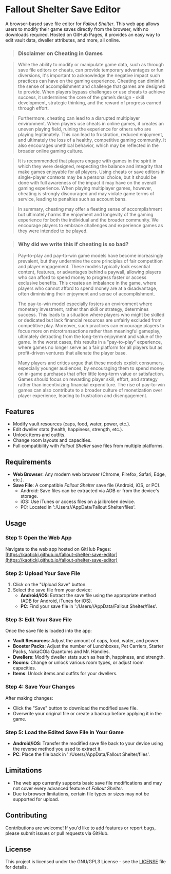 # Fallout Shelter Save Editor

A browser-based save file editor for *Fallout Shelter*. This web app allows users to modify their game saves directly from the browser, with no downloads required. Hosted on GitHub Pages, it provides an easy way to edit vault data, dweller attributes, and more, all online.

> ### Disclaimer on Cheating in Games

> While the ability to modify or manipulate game data, such as through save file editors or cheats, can provide temporary advantages or fun diversions, it's important to acknowledge the negative impact such practices can have on the gaming experience. Cheating can diminish the sense of accomplishment and challenge that games are designed to provide. When players bypass challenges or use cheats to achieve success, it undermines the core of the game’s design - skill development, strategic thinking, and the reward of progress earned through effort.

> Furthermore, cheating can lead to a disrupted multiplayer environment. When players use cheats in online games, it creates an uneven playing field, ruining the experience for others who are playing legitimately. This can lead to frustration, reduced enjoyment, and ultimately the loss of a healthy, competitive gaming community. It also encourages unethical behavior, which may be reflected in the broader online gaming culture.

> It is recommended that players engage with games in the spirit in which they were designed, respecting the balance and integrity that make games enjoyable for all players. Using cheats or save editors in single-player contexts may be a personal choice, but it should be done with full awareness of the impact it may have on the overall gaming experience. When playing multiplayer games, however, cheating is strongly discouraged and may violate game terms of service, leading to penalties such as account bans.

> In summary, cheating may offer a fleeting sense of accomplishment but ultimately harms the enjoyment and longevity of the gaming experience for both the individual and the broader community. We encourage players to embrace challenges and experience games as they were intended to be played.

> ### Why did we write this if cheating is so bad?

> Pay-to-play and pay-to-win game models have become increasingly prevalent, but they undermine the core principles of fair competition and player engagement. These models typically lock essential content, features, or advantages behind a paywall, allowing players who can afford to spend money to progress faster or access exclusive benefits. This creates an imbalance in the game, where players who cannot afford to spend money are at a disadvantage, often diminishing their enjoyment and sense of accomplishment.
> 
> The pay-to-win model especially fosters an environment where monetary investment, rather than skill or strategy, determines success. This leads to a situation where players who might be skilled or dedicated but lack financial resources are unfairly excluded from competitive play. Moreover, such practices can encourage players to focus more on microtransactions rather than meaningful gameplay, ultimately detracting from the long-term enjoyment and value of the game. In the worst cases, this results in a "pay-to-play" experience, where games no longer serve as a fair platform for all players but as profit-driven ventures that alienate the player base.
> 
> Many players and critics argue that these models exploit consumers, especially younger audiences, by encouraging them to spend money on in-game purchases that offer little long-term value or satisfaction. Games should focus on rewarding player skill, effort, and strategy rather than incentivizing financial expenditure. The rise of pay-to-win games can also contribute to a broader culture of monetization over player experience, leading to frustration and disengagement.
 

## Features

- Modify vault resources (caps, food, water, power, etc.).
- Edit dweller stats (health, happiness, strength, etc.).
- Unlock items and outfits.
- Change room layouts and capacities.
- Full compatibility with *Fallout Shelter* save files from multiple platforms.

## Requirements

- **Web Browser**: Any modern web browser (Chrome, Firefox, Safari, Edge, etc.).
- **Save File**: A compatible *Fallout Shelter* save file (Android, iOS, or PC).
  - Android: Save files can be extracted via ADB or from the device's storage.
  - iOS: Use iTunes or access files on a jailbroken device.
  - PC: Located in ':/Users/<username>/AppData/Fallout Shelter/files'.

## Usage

### Step 1: Open the Web App

Navigate to the web app hosted on GitHub Pages:
[https://kaotickj.github.io/fallout-shelter-save-editor](https://kaotickj.github.io/fallout-shelter-save-editor)

### Step 2: Upload Your Save File

1. Click on the "Upload Save" button.
2. Select the save file from your device:
   - **Android/iOS**: Extract the save file using the appropriate method (ADB for Android, iTunes for iOS).
   - **PC**: Find your save file in ':/Users/<username>/AppData/Fallout Shelter/files'.

### Step 3: Edit Your Save File

Once the save file is loaded into the app:
- **Vault Resources**: Adjust the amount of caps, food, water, and power.
- **Booster Packs**: Adjust the number of Lunchboxes, Pet Carriers, Starter Packs, NukaCOla Quantums and Mr. Handies.
- **Dwellers**: Modify dweller stats such as health, happiness, and strength.
- **Rooms**: Change or unlock various room types, or adjust room capacities.
- **Items**: Unlock items and outfits for your dwellers.

### Step 4: Save Your Changes

After making changes:
- Click the "Save" button to download the modified save file.
- Overwrite your original file or create a backup before applying it in the game.

### Step 5: Load the Edited Save File in Your Game

- **Android/iOS**: Transfer the modified save file back to your device using the reverse method you used to extract it.
- **PC**: Place the file back in ':/Users/<username>/AppData/Fallout Shelter/files'.

## Limitations

- The web app currently supports basic save file modifications and may not cover every advanced feature of *Fallout Shelter*.
- Due to browser limitations, certain file types or sizes may not be supported for upload.

## Contributing

Contributions are welcome! If you'd like to add features or report bugs, please submit issues or pull requests via GitHub.

## License

This project is licensed under the GNU/GPL3 License - see the [LICENSE](LICENSE) file for details.
